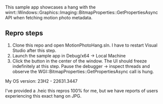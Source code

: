 This sample app showcases a hang with the winrt::Windows::Graphics::Imaging::BitmapProperties::GetPropertiesAsync API when fetching motion photo metadata.

## Repro steps
1. Clone this repo and open MotionPhotoHang.sln. I have to restart Visual Studio after this step.
2. Launch the sample app in Debug/x64 -> Local Machine
3. Click the button in the center of the window. The UI should freeze indefinitely at this step. Pause the debugger -> inspect threads and observe the WGI::BitmapProperties::GetPropertiesAsync call is hung.

My OS version: 23H2 - 22631.3447

I've provided a .heic this repros 100% for me, but we have reports of users experiencing this exact hang on JPG.
